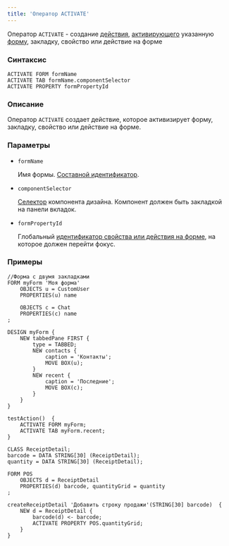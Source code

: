 ```yaml
---
title: 'Оператор ACTIVATE'
---
```


Оператор `ACTIVATE` - создание [действия](Actions.md), [активирующего](Activation_ACTIVATE_.md) указанную [форму](Forms.md), закладку, свойство или действие на форме

### Синтаксис 

    ACTIVATE FORM formName
    ACTIVATE TAB formName.componentSelector
    ACTIVATE PROPERTY formPropertyId

### Описание

Оператор `ACTIVATE` создает действие, которое активизирует форму, закладку, свойство или действие на форме.

### Параметры

- `formName`

    Имя формы. [Составной идентификатор](IDs.md#cid-broken).

- `componentSelector`

    [Селектор](DESIGN_instruction.md#selector-broken) компонента дизайна. Компонент должен быть закладкой на панели вкладок.

- `formPropertyId`

    Глобальный [идентификатор свойства или действия на форме](IDs.md#formpropertyid-broken), на которое должен перейти фокус.

### Примеры

```lsf
//Форма с двумя закладками
FORM myForm 'Моя форма'
    OBJECTS u = CustomUser
    PROPERTIES(u) name

    OBJECTS c = Chat
    PROPERTIES(c) name
;

DESIGN myForm {
    NEW tabbedPane FIRST {
        type = TABBED;
        NEW contacts {
            caption = 'Контакты';
            MOVE BOX(u);
        }
        NEW recent {
            caption = 'Последние';
            MOVE BOX(c);
        }
    }
}

testAction()  {
    ACTIVATE FORM myForm;
    ACTIVATE TAB myForm.recent;
}

CLASS ReceiptDetail;
barcode = DATA STRING[30] (ReceiptDetail);
quantity = DATA STRING[30] (ReceiptDetail);

FORM POS
    OBJECTS d = ReceiptDetail
    PROPERTIES(d) barcode, quantityGrid = quantity
;

createReceiptDetail 'Добавить строку продажи'(STRING[30] barcode)  {
    NEW d = ReceiptDetail {
        barcode(d) <- barcode;
        ACTIVATE PROPERTY POS.quantityGrid;
    }
}
```
